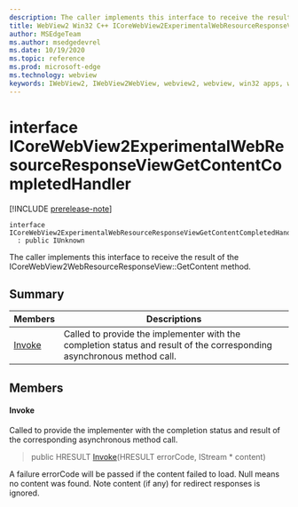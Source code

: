 ```yaml
---
description: The caller implements this interface to receive the result of the ICoreWebView2WebResourceResponseView::GetContent method.
title: WebView2 Win32 C++ ICoreWebView2ExperimentalWebResourceResponseViewGetContentCompletedHandler
author: MSEdgeTeam
ms.author: msedgedevrel
ms.date: 10/19/2020
ms.topic: reference
ms.prod: microsoft-edge
ms.technology: webview
keywords: IWebView2, IWebView2WebView, webview2, webview, win32 apps, win32, edge, ICoreWebView2, ICoreWebView2Controller, browser control, edge html, ICoreWebView2ExperimentalWebResourceResponseViewGetContentCompletedHandler
---
```


# interface ICoreWebView2ExperimentalWebResourceResponseViewGetContentCompletedHandler 

[!INCLUDE [prerelease-note](../includes/prerelease-note.md)]

```
interface ICoreWebView2ExperimentalWebResourceResponseViewGetContentCompletedHandler
  : public IUnknown
```

The caller implements this interface to receive the result of the ICoreWebView2WebResourceResponseView::GetContent method.

## Summary

 Members                        | Descriptions
--------------------------------|---------------------------------------------
[Invoke](#invoke) | Called to provide the implementer with the completion status and result of the corresponding asynchronous method call.

## Members

#### Invoke 

Called to provide the implementer with the completion status and result of the corresponding asynchronous method call.

> public HRESULT [Invoke](#invoke)(HRESULT errorCode, IStream * content)

A failure errorCode will be passed if the content failed to load. Null means no content was found. Note content (if any) for redirect responses is ignored.

